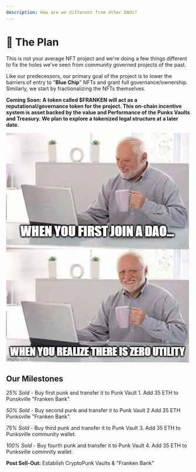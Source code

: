 ```yaml
---
description: How are we different from other DAOs?
---
```


# 🎯 The Plan

This is not your average NFT project and we're doing a few things different to fix the holes we've seen from community governed projects of the past.

Like our predecessors, our primary goal of the project is to lower the barriers of entry to "**Blue Chip**" NFTs and grant full governance/ownership. Similarly, we start by fractionalizing the NFTs themselves.

**Coming Soon: A token called $FRANKEN will act as a reputational/governance token for the project. This on-chain incentive system is asset backed by the value and Performance of the Punks Vaults and Treasury. We plan to explore a tokenized legal structure at a later date.**&#x20;

![](../../.gitbook/assets/meme2.jpg)

## Our Milestones

_25% Sold_ - Buy first punk and transfer it to Punk Vault 1. Add 35 ETH to Punskville "Franken Bank".&#x20;

_50% Sold_ - Buy second punk and transfer it to Punk Vault 2 Add 35 ETH Punksville "Franken Bank".

_75% Sold_ - Buy third punk and transfer it to Punk Vault 3. Add 35 ETH to Punksville community wallet.&#x20;

_100% Sold_ - Buy fourth punk and transfer it to Punk Vault 4. Add 35 ETH to Punksville commnity wallet.

**Post Sell-Out:** Establish CryptoPunk Vaults & "Franken Bank"
